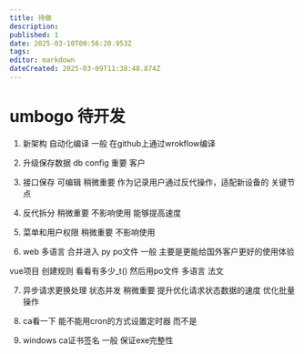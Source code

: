 ```yaml
---
title: 待做
description: 
published: 1
date: 2025-03-10T00:56:20.953Z
tags: 
editor: markdown
dateCreated: 2025-03-09T11:38:48.874Z
---
```


# umbogo 待开发
1. 新架构 自动化编译
一般 在github上通过wrokflow编译

2. 升级保存数据 db config
重要 客户

3. 接口保存 可编辑
稍微重要 作为记录用户通过反代操作，适配新设备的 关键节点

4. 反代拆分
稍微重要 不影响使用 能够提高速度

5. 菜单和用户权限 
稍微重要 不影响使用

6. web 多语言 合并进入 py po文件
一般 主要是更能给国外客户更好的使用体验

vue项目 创建规则
看看有多少_t()
然后用po文件
多语言 法文

7. 异步请求更换处理 状态并发
稍微重要 提升优化请求状态数据的速度 优化批量操作

8. ca看一下 能不能用cron的方式设置定时器 而不是

9. windows ca证书签名
一般 保证exe完整性